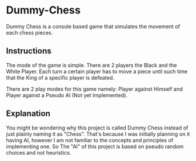 # Dummy-Chess

Dummy Chess is a console based game that simulates the movement of each chess pieces.

## Instructions

The mode of the game is simple. There are 2 players the Black and the White Player. Each turn a certain player has to move a piece until such time that the King of a specific player is defeated.

There are 2 play modes for this game namely: Player against Himself and Player against a Pseudo AI (Not yet Implemented).

## Explanation

You might be wondering why this project is called Dummy Chess instead of just plainly naming it as "Chess". That's because I was initially planning on it having AI, however I am not familiar to the concepts and principles of implementing one. So The "AI" of this project is based on pseudo random choices and not heuristics.
